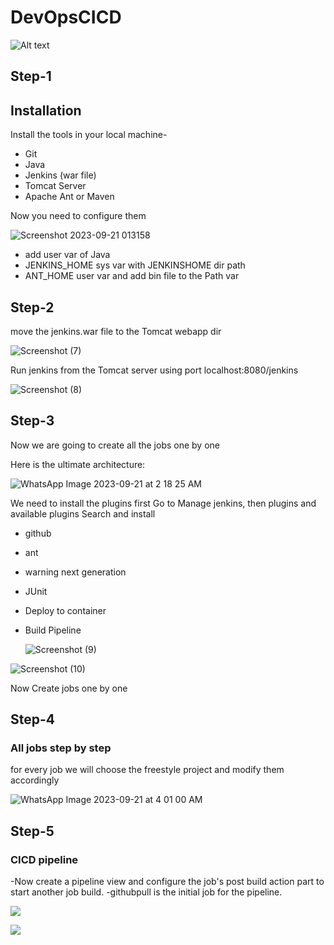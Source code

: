 
# DevOpsCICD

![Alt text](https://miro.medium.com/v2/resize:fit:1400/1*domBOWMvoJjeLUJkOHIyEg.png)

## Step-1

## Installation

Install the tools in your local machine-

- Git
- Java
- Jenkins (war file)
- Tomcat Server
- Apache Ant or Maven

Now you need to configure them 

![Screenshot 2023-09-21 013158](https://github.com/Yourpabi2002/DevOpsCICD/assets/100905194/880e7046-6a05-47f0-add3-020b5089ae63)

- add user var of Java
- JENKINS_HOME sys var with JENKINSHOME dir path
- ANT_HOME user var and add bin file to the Path var



    

## Step-2

move the jenkins.war file to the Tomcat webapp dir

![Screenshot (7)](https://github.com/Yourpabi2002/DevOpsCICD/assets/100905194/23047065-683c-4084-95fc-491624050c49)


Run jenkins from the Tomcat server using port localhost:8080/jenkins


![Screenshot (8)](https://github.com/Yourpabi2002/DevOpsCICD/assets/100905194/3132b0f2-0640-4830-a5ba-3e6581b3c265)


## Step-3

Now we are going to create all the jobs one by one 

Here is the ultimate architecture:

![WhatsApp Image 2023-09-21 at 2 18 25 AM](https://github.com/Yourpabi2002/DevOpsCICD/assets/100905194/6bb4577f-b050-4add-a890-b5adc8ad433e)

We need to install the plugins first
Go to Manage jenkins, then plugins and available plugins
Search and install

- github
- ant
- warning next generation
- JUnit
- Deploy to container
- Build Pipeline

  ![Screenshot (9)](https://github.com/Yourpabi2002/DevOpsCICD/assets/100905194/0f061fa0-6bab-4c31-9536-427cc35e78e4)


![Screenshot (10)](https://github.com/Yourpabi2002/DevOpsCICD/assets/100905194/7c18480a-03b3-4f38-a75f-f34e5de800e8)

Now Create jobs one by one

## Step-4
### All jobs step by step
for every job we will choose the freestyle project and modify them accordingly

![WhatsApp Image 2023-09-21 at 4 01 00 AM](https://github.com/Yourpabi2002/DevOpsCICD/assets/100905194/18e166c2-0a61-431e-8c1b-9e75e77191fc)


## Step-5
### CICD pipeline

-Now create a pipeline view and configure the job's post build action part to start another job build.
-githubpull is the initial job for the pipeline.

![](https://media.licdn.com/dms/image/C5622AQGVZAsB7uTW7Q/feedshare-shrink_2048_1536/0/1647025391147?e=1698278400&v=beta&t=pL8MgeErxwJvPucVBll2dWTtVkOJRvKwG0RnsbHJVvo)

![](https://miro.medium.com/v2/resize:fit:1200/0*YG-yFK5U3CVYFc7s.png)




